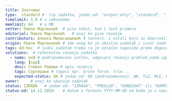 ```yaml
---
title: Златници
type:  standard #  tip zadatka, jedan od: "output-only", "standard", "functional"
timelimit: 1.0 # u sekundama
memlimit: 64   # u MB
setter: Павле Мартиновћ  # pise tekst, kod i test primere
editorial: Павле Мартиновћ   # onaj ko pise resenje
contributors: Алекса Милисављевић # testeri, i ostali koji su doprineli zadatku
origin: Павле Мартиновић # ime onog ko je smislio zadatak / izvor zadatka
tags: Ad-hoc  # svaki zadatak treba ra je označen tagovima prema dogovorenoj listi tagova
solutions:  # referentna resenja zadatka
  - name: ex0 # podrazumevani sufiks, odgovara resenju problem_name.cpp
    lang: [cpp]
    desc: Главно Решење # opis resenja
    tags: Сортирање # tagovi npr. brute force, trie...
    expected-status: ОК # jedan od: OK (podrazumevano), WA, TLE, MLE, RTE
owner:     # onaj ko ubacuje zadatak
status: IZRADA   # jedan od: "IZRADA", "PREGLED", "KANDIDAT" ili "KOMPLETAN".
status-od: 14.12.2019.   # datum u formatu YYYY-MM-DD od kada je u navedenom statusu
---
```


